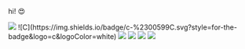 hi! :heart_eyes:


<img src="https://img.shields.io/badge/Java-007396?style=flat-square&logo=Java&logoColor=white"/>
![C](https://img.shields.io/badge/c-%2300599C.svg?style=for-the-badge&logo=c&logoColor=white)
<img src="https://img.shields.io/badge/버튼에표시될이름-색상코드?style=flat-square&logo=이름&logoColor=white"/>
<img src="https://img.shields.io/badge/버튼에표시될이름-색상코드?style=flat-square&logo=이름&logoColor=white"/>
<img src="https://img.shields.io/badge/버튼에표시될이름-색상코드?style=flat-square&logo=이름&logoColor=white"/>
<img src="https://img.shields.io/badge/버튼에표시될이름-색상코드?style=flat-square&logo=이름&logoColor=white"/>
